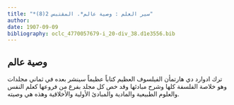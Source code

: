 ```yaml
---
title: "*سير العلم : وصية عالم*. المقتبس 2(8)"
author: 
date: 1907-09-09
bibliography: oclc_4770057679-i_20-div_38.d1e3556.bib
---
```




##  وصية عالم 


 ترك ادوارد دي هارتمأن الفيلسوف العظيم كتاباً عظيماً سينشر بعده في  ثماني  مجلدات وهو خلاصة الفلسفة كلها وشرح مبادئها وقد خص كل مجلد بفرع من فروعها كعلم النفس والعلوم الطبيعية والمادية والمبادئ الأولية والأخلاقية وهذه هي وصيته. 
